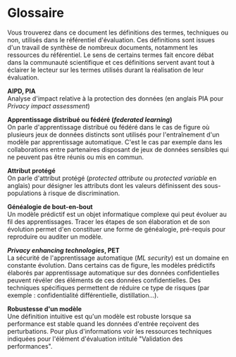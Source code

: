 # Glossaire

Vous trouverez dans ce document les définitions des termes, techniques ou non, utilisés dans le référentiel d'évaluation.
Ces définitions sont issues d'un travail de synthèse de nombreux documents, notamment les ressources du référentiel.
Le sens de certains termes fait encore débat dans la communauté scientifique et ces définitions servent avant tout à éclairer
le lecteur sur les termes utilisés durant la réalisation de leur évaluation.

**AIPD, PIA**  
Analyse d'impact relative à la protection des données (en anglais PIA pour *Privacy impact assessment*)

**Apprentissage distribué ou fédéré (_federated learning_)**  
On parle d'apprentissage distribué ou fédéré dans le cas de figure où plusieurs jeux de données distincts sont utilisés pour l'entraînement d'un modèle par apprentissage automatique. C'est le cas par exemple dans les collaborations entre partenaires disposant de jeux de données sensibles qui ne peuvent pas être réunis ou mis en commun.

**Attribut protégé**  
On parle d'attribut protégé (*protected attribute* ou *protected variable* en anglais) pour désigner les attributs dont les valeurs définissent des sous-populations à risque de discrimination.

**Généalogie de bout-en-bout**  
Un modèle prédictif est un objet informatique complexe qui peut évoluer au fil des apprentissages. Tracer les étapes de son élaboration et de son évolution permet d'en constituer une forme de généalogie, pré-requis pour reproduire ou auditer un modèle.

**_Privacy enhancing technologies_, PET**  
La sécurité de l'apprentissage automatique (*ML security*) est un domaine en constante évolution. Dans certains cas de figure, les modèles prédictifs élaborés par apprentissage automatique sur des données confidentielles peuvent révéler des éléments de ces données confidentielles. Des techniques spécifiques permettent de réduire ce type de risques (par exemple : confidentialité différentielle, distillation...).

**Robustesse d'un modèle**  
Une définition intuitive est qu'un modèle est robuste lorsque sa performance est stable quand les données d'entrée reçoivent des perturbations. Pour plus d'informations voir les ressources techniques indiquées pour l'élément d'évaluation intitulé "Validation des performances".
